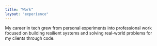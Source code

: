 ```yaml
---
title: "Work"
layout: "experience"
---
```


My career in tech grew from personal experiments into professional work focused on building resilient systems and solving real-world problems for my clients through code.